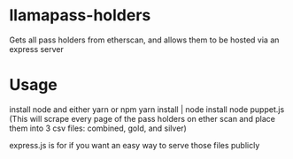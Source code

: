 # llamapass-holders
Gets all pass holders from etherscan, and allows them to be hosted via an express server

# Usage
install node and either yarn or npm
yarn install | node install
node puppet.js (This will scrape every page of the pass holders on ether scan and place them into 3 csv files: combined, gold, and silver)

express.js is for if you want an easy way to serve those files publicly
